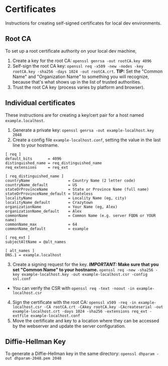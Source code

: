# Certificates

Instructions for creating self-signed certificates for local dev environments.

## Root CA

To set up a root certificate authority on your local dev machine,

1. Create a key for the root CA: `openssl genrsa -out rootCA.key 4096`
1. Self-sign the root CA key: `openssl req -x509 -new -nodes -key rootCA.key -sha256 -days 1024 -out rootCA.crt`. **TIP:** Set the "Common Name" and "Organization Name" to something you will recognize, because that's what shows up in the list of trusted authorities.
1. Trust the root CA key (process varies by platform and browser).

## Individual certificates

These instructions are for creating a key/cert pair for a host named `example.localhost`.

1. Generate a private key: `openssl genrsa -out example-localhost.key 2048`
1. Create a config file `example-localhost.conf`, setting the value in the last line to your hostname.
```
[ req ]
default_bits       = 4096
distinguished_name = req_distinguished_name
req_extensions     = req_ext

[ req_distinguished_name ]
countryName                 = Country Name (2 letter code)
countryName_default         = US
stateOrProvinceName         = State or Province Name (full name)
stateOrProvinceName_default = Stateless
localityName                = Locality Name (eg, city)
localityName_default        = Crazytown
organizationName            = Your Name (eg, Alex)
organizationName_default    = Alex
commonName                  = Common Name (e.g. server FQDN or YOUR name)
commonName_max              = 64
commonName_default          = example

[ req_ext ]
subjectAltName = @alt_names

[ alt_names ]
DNS.1 = example.localhost
```
3. Create a signing request for the key. **_IMPORTANT:_ Make sure that you set "Common Name" to your hostname.** `openssl req -new -sha256 -key example-localhost.key -out example-localhost.csr -config ssl.conf`
  - You can verify the CSR with `openssl req -text -noout -in example-localhost.csr`
4. Sign the certificate with the root CA: `openssl x509 -req -in example-localhost.csr -CA rootCA.crt -CAkey rootCA.key -CAcreateserial -out example-localhost.crt -days 1024 -sha256 -extensions req_ext -extfile example-localhost.conf`
5. Move the certificate and key to a location where they can be accessed by the webserver and update the server configuration.

## Diffie-Hellman Key

To generate a Diffie-Hellman key in the same directory: `openssl dhparam -out dhparam-2048.pem 2048`
